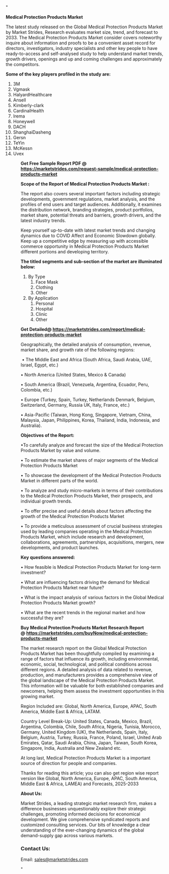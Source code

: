 "<p><strong>Medical Protection Products Market</strong></p>
<p>The latest study released on the Global Medical Protection Products Market by Market Strides, Research evaluates market size, trend, and forecast to 2033. The Medical Protection Products Market consider covers noteworthy inquire about information and proofs to be a convenient asset record for directors, investigators, industry specialists and other key people to have ready-to-access and self-analysed study to help understand market trends, growth drivers, openings and up and coming challenges and approximately the competitors.</p>
<p><strong> Some of the key players profiled in the study are: </strong></p>
<p><ol><li>
3M</li><li>Vgmask</li><li>HalyardHealthcare</li><li>Ansell</li><li>Kimberly-clark</li><li>CardinalHealth</li><li>Irema</li><li>Honeywell</li><li>DACH</li><li>ShanghaiDasheng</li><li>Gersn</li><li>TeYin</li><li>McKessn</li><li>Uvex


</li><ol></p>
<p><strong>Get Free Sample Report PDF @ <a href=https://marketstrides.com/request-sample/medical-protection-products-market>https://marketstrides.com/request-sample/medical-protection-products-market</a></strong></p>
<p><strong> Scope of the Report of Medical Protection Products Market : </strong></p>
<p>The report also covers several important factors including strategic developments, government regulations, market analysis, and the profiles of end users and target audiences. Additionally, it examines the distribution network, branding strategies, product portfolios, market share, potential threats and barriers, growth drivers, and the latest industry trends.</p>
<p>Keep yourself up-to-date with latest market trends and changing dynamics due to COVID Affect and Economic Slowdown globally. Keep up a competitive edge by measuring up with accessible commerce opportunity in Medical Protection Products Market different portions and developing territory.</p>
<p><strong> The titled segments and sub-section of the market are illuminated below: </strong></p>
<p><ol><li>By Type<ol><li>Face Mask</li><li>Clothing</li><li>Other</li></ol></li><li>By Application<ol><li>Personal</li><li>Hospital</li><li>Clinic</li><li>Other</li></ol></li></ol></p>
<p><strong>Get Detailed@ <a href=https://marketstrides.com/report/medical-protection-products-market>https://marketstrides.com/report/medical-protection-products-market</a></strong></p>
<p>Geographically, the detailed analysis of consumption, revenue, market share, and growth rate of the following regions:</p>
<p>&nbsp;&bull; The Middle East and Africa (South Africa, Saudi Arabia, UAE, Israel, Egypt, etc.)</p>
<p>&bull; North America (United States, Mexico &amp; Canada)</p>
<p>&bull; South America (Brazil, Venezuela, Argentina, Ecuador, Peru, Colombia, etc.)</p>
<p>&bull; Europe (Turkey, Spain, Turkey, Netherlands Denmark, Belgium, Switzerland, Germany, Russia UK, Italy, France, etc.)</p>
<p>&bull; Asia-Pacific (Taiwan, Hong Kong, Singapore, Vietnam, China, Malaysia, Japan, Philippines, Korea, Thailand, India, Indonesia, and Australia).</p>
<p><strong>Objectives of the Report: </strong></p>
<p>&bull;To carefully analyze and forecast the size of the Medical Protection Products Market by value and volume.</p>
<p>&bull; To estimate the market shares of major segments of the Medical Protection Products Market</p>
<p>&bull; To showcase the development of the Medical Protection Products Market in different parts of the world.</p>
<p>&bull; To analyze and study micro-markets in terms of their contributions to the Medical Protection Products Market, their prospects, and individual growth trends.</p>
<p>&bull; To offer precise and useful details about factors affecting the growth of the Medical Protection Products Market</p>
<p>&bull; To provide a meticulous assessment of crucial business strategies used by leading companies operating in the Medical Protection Products Market, which include research and development, collaborations, agreements, partnerships, acquisitions, mergers, new developments, and product launches.</p>
<p><strong>Key questions answered: </strong></p>
<p>&bull; How feasible is Medical Protection Products Market for long-term investment?</p>
<p>&bull; What are influencing factors driving the demand for Medical Protection Products Market near future?</p>
<p>&bull; What is the impact analysis of various factors in the Global Medical Protection Products Market growth?</p>
<p>&bull; What are the recent trends in the regional market and how successful they are?</p>
<p><strong>Buy Medical Protection Products Market Research Report @&nbsp;<a href=https://marketstrides.com/buyNow/medical-protection-products-market>https://marketstrides.com/buyNow/medical-protection-products-market</a></strong></p>
<p>The market research report on the Global Medical Protection Products Market has been thoughtfully compiled by examining a range of factors that influence its growth, including environmental, economic, social, technological, and political conditions across different regions. A detailed analysis of data related to revenue, production, and manufacturers provides a comprehensive view of the global landscape of the Medical Protection Products Market. This information will be valuable for both established companies and newcomers, helping them assess the investment opportunities in this growing market.</p>
<p>Region Included are: Global, North America, Europe, APAC, South America, Middle East &amp; Africa, LATAM.</p>
<p>Country Level Break-Up: United States, Canada, Mexico, Brazil, Argentina, Colombia, Chile, South Africa, Nigeria, Tunisia, Morocco, Germany, United Kingdom (UK), the Netherlands, Spain, Italy, Belgium, Austria, Turkey, Russia, France, Poland, Israel, United Arab Emirates, Qatar, Saudi Arabia, China, Japan, Taiwan, South Korea, Singapore, India, Australia and New Zealand etc.</p>
<p>At long last, Medical Protection Products Market is a important source of direction for people and companies.</p>
<p>Thanks for reading this article; you can also get region wise report version like Global, North America, Europe, APAC, South America, Middle East &amp; Africa, LAMEA) and Forecasts, 2025-2033</p>
<p><strong>About Us: </strong></p>
<p>Market Strides, a leading strategic market research firm, makes a difference businesses unquestionably explore their strategic challenges, promoting informed decisions for economical development. We give comprehensive syndicated reports and customized consulting services. Our bits of knowledge a clear understanding of the ever-changing dynamics of the global demand-supply gap across various markets.</p>
<h3>Contact Us:</h3>
<p>Email: <a href=mailto:sales@marketstrides.com>sales@marketstrides.com</a></p>"
